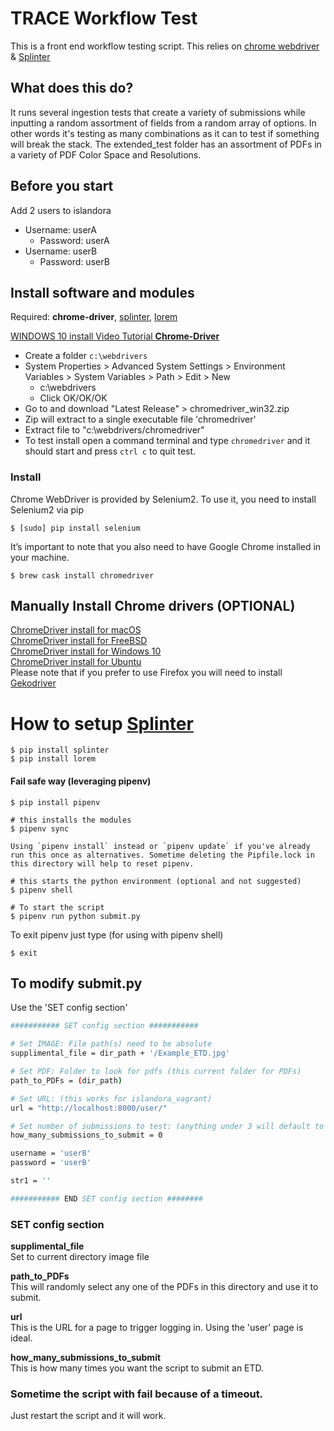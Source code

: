 # TRACE Workflow Test
This is a front end workflow testing script. This relies on [chrome webdriver](https://splinter.readthedocs.io/en/latest/drivers/chrome.html) & [Splinter](https://splinter.readthedocs.io/en/latest/)

## What does this do?
It runs several ingestion tests that create a variety of submissions while inputting a random assortment of fields from a random array of options. In other words it's testing as many combinations as it can to test if something will break the stack. The extended_test folder has an assortment of PDFs in a variety of PDF Color Space and Resolutions.

## Before you start
Add 2 users to islandora
* Username: userA
  * Password: userA
* Username: userB
  * Password: userB

## Install software and modules
Required: __chrome-driver__, [splinter](https://pypi.python.org/pypi/splinter), [lorem](https://pypi.python.org/pypi/loremipsum) <br/>

[WINDOWS 10 install Video Tutorial __Chrome-Driver__](https://youtu.be/dz59GsdvUF8)
* Create a folder `c:\webdrivers`
* System Properties > Advanced System Settings > Environment Variables > System Variables > Path > Edit > New
  * c:\webdrivers
  * Click OK/OK/OK
* Go to and download "Latest Release" > chromedriver_win32.zip
* Zip will extract to a single executable file 'chromedriver'
* Extract file to "c:\webdrivers/chromedriver"
* To test install open a command terminal and type `chromedriver` and it should start and press `ctrl c` to quit test.

### Install
Chrome WebDriver is provided by Selenium2. To use it, you need to install Selenium2 via pip
```shell
$ [sudo] pip install selenium
```

It’s important to note that you also need to have Google Chrome installed in your machine.
```terminal
$ brew cask install chromedriver
```

## Manually Install Chrome drivers (OPTIONAL)
[ChromeDriver install for macOS](https://www.kenst.com/2015/03/installing-chromedriver-on-mac-osx/)<br/>
[ChromeDriver install for FreeBSD](https://stackoverflow.com/questions/9861830/chromedriver-under-freebsd)<br/>
[ChromeDriver install for Windows 10](https://sites.google.com/a/chromium.org/chromedriver/getting-started)<br/>
[ChromeDriver install for Ubuntu](https://developers.supportbee.com/blog/setting-up-cucumber-to-run-with-Chrome-on-Linux/)<br/>
Please note that if you prefer to use Firefox you will need to install [Gekodriver](https://github.com/mozilla/geckodriver/releases)


# How to setup [Splinter](http://splinter.readthedocs.io/en/latest/drivers/chrome.html)

```terminal
$ pip install splinter
$ pip install lorem
```

#### Fail safe way (leveraging pipenv)
```terminal
$ pip install pipenv

# this installs the modules
$ pipenv sync

Using `pipenv install` instead or `pipenv update` if you've already run this once as alternatives. Sometime deleting the Pipfile.lock in this directory will help to reset pipenv. 

# this starts the python environment (optional and not suggested)
$ pipenv shell

# To start the script
$ pipenv run python submit.py
```

To exit pipenv just type (for using with pipenv shell)
```terminal
$ exit
```

## To modify submit.py
Use the 'SET config section'

```bash
########### SET config section ###########

# Set IMAGE: File path(s) need to be absolute
supplimental_file = dir_path + '/Example_ETD.jpg'

# Set PDF: Folder to look for pdfs (this current folder for PDFs)
path_to_PDFs = (dir_path)

# Set URL: (this works for islandora_vagrant)
url = "http://localhost:8000/user/"

# Set number of submissions to test: (anything under 3 will default to 3)
how_many_submissions_to_submit = 0

username = 'userB'
password = 'userB'

str1 = ''

########### END SET config section ########
```

### SET config section

__supplimental_file__<br/>Set to current directory image file

__path_to_PDFs__<br/>This will randomly select any one of the PDFs in this directory and use it to submit.

__url__<br/>This is the URL for a page to trigger logging in. Using the 'user' page is ideal.

__how_many_submissions_to_submit__<br/>This is how many times you want the script to submit an ETD.

### Sometime the script with fail because of a timeout.
Just restart the script and it will work.
